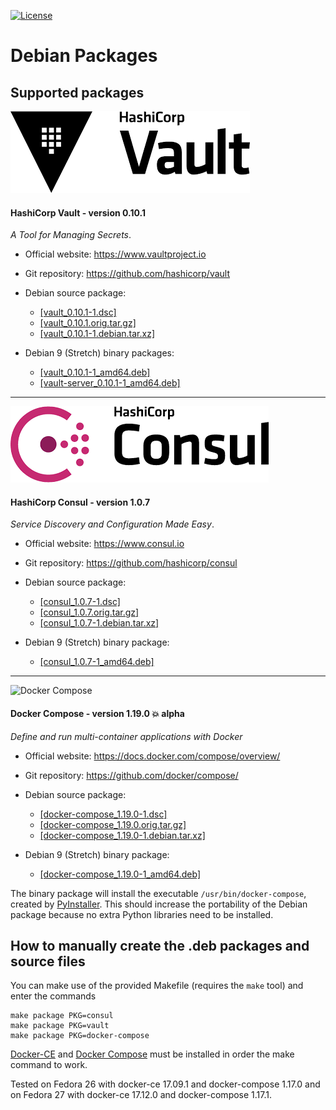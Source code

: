 [![License](https://img.shields.io/badge/License-Apache--2.0-blue.svg)](https://spdx.org/licenses/Apache-2.0.html)

# Debian Packages

## Supported packages

![](images/HashiCorp-Vault-logo.png?raw=true "HashiCorp Vault")

#### HashiCorp Vault - version 0.10.1

_A Tool for Managing Secrets_.

* Official website: https://www.vaultproject.io
* Git repository: https://github.com/hashicorp/vault

* Debian source package:
  * [[vault_0.10.1-1.dsc]][vault-dsc]
  * [[vault_0.10.1.orig.tar.gz]][vault-orig]
  * [[vault_0.10.1-1.debian.tar.xz]][vault-debian]

* Debian 9 (Stretch) binary packages:
  * [[vault_0.10.1-1_amd64.deb]][vault-debpkg]
  * [[vault-server_0.10.1-1_amd64.deb]][vault-server-debpkg]

---

![](images/HashiCorp-Consul-logo.png?raw=true "HashiCorp Consul")

#### HashiCorp Consul - version 1.0.7

_Service Discovery and Configuration Made Easy_.

* Official website: https://www.consul.io
* Git repository: https://github.com/hashicorp/consul

* Debian source package:
  * [[consul_1.0.7-1.dsc]][consul-dsc]
  * [[consul_1.0.7.orig.tar.gz]][consul-orig]
  * [[consul_1.0.7-1.debian.tar.xz]][consul-debian]

* Debian 9 (Stretch) binary package:
  * [[consul_1.0.7-1_amd64.deb]][consul-debpkg]

---

![Docker Compose](https://github.com/docker/compose/blob/master/logo.png?raw=true "Docker Compose Logo")

#### Docker Compose - version 1.19.0 :boom: alpha

_Define and run multi-container applications with Docker_

* Official website: https://docs.docker.com/compose/overview/
* Git repository: https://github.com/docker/compose/

* Debian source package:
  * [[docker-compose_1.19.0-1.dsc]][docker-compose-dsc]
  * [[docker-compose_1.19.0.orig.tar.gz]][docker-compose-orig]
  * [[docker-compose_1.19.0-1.debian.tar.xz]][docker-compose-debian]

* Debian 9 (Stretch) binary package:
  * [[docker-compose_1.19.0-1_amd64.deb]][docker-compose-debpkg]

The binary package will install the executable `/usr/bin/docker-compose`, created by
[PyInstaller][pyinstaller]. This should increase the portability of the Debian package
because no extra Python libraries need to be installed.

## How to manually create the .deb packages and source files

You can make use of the provided Makefile (requires the `make` tool)
and enter the commands

    make package PKG=consul
    make package PKG=vault
    make package PKG=docker-compose

[Docker-CE][docker-ce] and [Docker Compose][docker-compose] must be installed in order
the make command to work.

Tested on Fedora 26 with docker-ce 17.09.1 and docker-compose 1.17.0
and on Fedora 27 with docker-ce 17.12.0 and docker-compose 1.17.1.

[docker-ce]: https://www.docker.com/community-edition/
[docker-compose]: https://docs.docker.com/compose/
[pyinstaller]: http://www.pyinstaller.org/

[consul-debpkg]: https://github.com/madrisan/debian-packages/releases/download/v0.6.0/consul_1.0.7-1_amd64.deb
[consul-debian]: https://github.com/madrisan/debian-packages/releases/download/v0.6.0/consul_1.0.7-1.debian.tar.xz
[consul-dsc]: https://github.com/madrisan/debian-packages/releases/download/v0.6.0/consul_1.0.7-1.dsc
[consul-orig]: https://github.com/madrisan/debian-packages/releases/download/v0.6.0/consul_1.0.7.orig.tar.gz

[docker-compose-debpkg]: https://github.com/madrisan/debian-packages/releases/download/v0.6.0/docker-compose_1.19.0-1_amd64.deb
[docker-compose-debian]: https://github.com/madrisan/debian-packages/releases/download/v0.6.0/docker-compose_1.19.0-1.debian.tar.xz
[docker-compose-dsc]: https://github.com/madrisan/debian-packages/releases/download/v0.6.0/docker-compose_1.19.0-1.dsc
[docker-compose-orig]: https://github.com/madrisan/debian-packages/releases/download/v0.6.0/docker-compose_1.19.0.orig.tar.gz

[vault-debpkg]: https://github.com/madrisan/debian-packages/releases/download/v0.6.0/vault_0.10.1-1_amd64.deb
[vault-server-debpkg]: https://github.com/madrisan/debian-packages/releases/download/v0.6.0/vault-server_0.10.1-1_amd64.deb
[vault-debian]: https://github.com/madrisan/debian-packages/releases/download/v0.6.0/vault_0.10.1-1.debian.tar.xz
[vault-dsc]: https://github.com/madrisan/debian-packages/releases/download/v0.6.0/vault_0.10.1-1.dsc
[vault-orig]: https://github.com/madrisan/debian-packages/releases/download/v0.6.0/vault_0.10.1.orig.tar.gz
